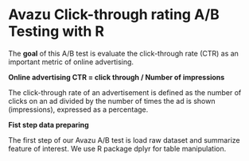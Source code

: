 # Avazu Click-through rating A/B Testing with R

The **goal** of this A/B test is evaluate the click-through rate (CTR) as an important metric of online advertising. 

**Online advertising CTR = click through / Number of impressions**

The click-through rate of an advertisement is defined as the number of clicks on an ad divided by the number of times the ad is shown (impressions), expressed as a percentage.

**Fist step data preparing**

The first step of our Avazu A/B test is load raw dataset and summarize feature of interest. We use R package dplyr for table manipulation.

